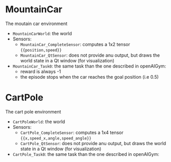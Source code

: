 
# MountainCar

The moutain car environment
* `MountainCarWorld`: the world
* Sensors:
  * `MountainCar_CompleteSensor`: computes a 1x2 tensor `{{position,speed}}`
  * `MountainCar_QtSensor`: does not provide anu output, but draws the world state in a Qt window (for visualization)
* `MountainCar_Task0`: the same task than the one described in openAIGym:
  * reward is always -1
  * the episode stops when the car reaches the goal position (i.e 0.5)

# CartPole

The cart pole environment
* `CartPoleWorld`: the world
* Sensors:
  * `CartPole_CompleteSensor`: computes a 1x4 tensor `{{x,speed_x,angle,speed_angle}}`
  * `CartPole_QtSensor`: does not provide anu output, but draws the world state in a Qt window (for visualization)
* `CartPole_Task0`: the same task than the one described in openAIGym:
 
